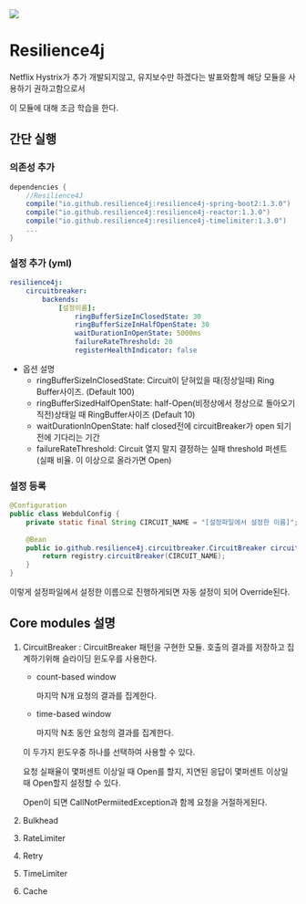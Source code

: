 <img src="https://repository-images.githubusercontent.com/36793280/5eec9480-8c3c-11e9-8069-5fc3e01c739a">

# Resilience4j

Netflix Hystrix가 추가 개발되지않고, 유지보수만 하겠다는 발표와함께 해당 모듈을 사용하기 권하고함으로서

이 모듈에 대해 조금 학습을 한다.



## 간단 실행

### 의존성 추가

``` bundle.gradle
dependencies {
	//Resilience4J
	compile("io.github.resilience4j:resilience4j-spring-boot2:1.3.0")
	compile("io.github.resilience4j:resilience4j-reactor:1.3.0")
	compile("io.github.resilience4j:resilience4j-timelimiter:1.3.0")
	...
}
```

### 설정 추가 (yml)

``` yaml
resilience4j:
	circuitbreaker: 
		backends: 
        	[설정이름]: 
                ringBufferSizeInClosedState: 30
                ringBufferSizeInHalfOpenState: 30
                waitDurationInOpenState: 5000ms
                failureRateThreshold: 20
                registerHealthIndicator: false

```

- 옵션 설명
  - ringBufferSizeInClosedState: Circuit이 닫혀있을 때(정상일때) Ring Buffer사이즈. (Default 100)
  - ringBufferSizedHalfOpenState: half-Open(비정상에서 정상으로 돌아오기 직전)상태일 때 RingBuffer사이즈 (Default 10)
  - waitDurationInOpenState: half closed전에 circuitBreaker가 open 되기 전에 기다리는 기간
  - failureRateThreshold: Circuit 열지 말지 결정하는 실패 threshold 퍼센트(실패 비율. 이 이상으로 올라가면 Open)

### 설정 등록

``` java
@Configuration
public class WebdulConfig {
    private static final String CIRCUIT_NAME = "[설정파일에서 설정한 이름]";
    
    @Bean
    public io.github.resilience4j.circuitbreaker.CircuitBreaker circuitBreaker(CircuitBreakerRegistry registry) {
        return registry.circuitBreaker(CIRCUIT_NAME);
    }
}
```

이렇게 설정파일에서 설정한 이름으로 진행하게되면 자동 설정이 되어 Override된다.

## Core modules 설명

1. CircuitBreaker : CircuitBreaker 패턴을 구현한 모듈. 호출의 결과를 저장하고 집계하기위해 슬라이딩 윈도우를 사용한다.

   - count-based window

     마지막 N개 요청의 결과를 집계한다.

   - time-based window

     마지막 N초 동안 요청의 결과를 집계한다.

   이 두가지 윈도우중 하나를 선택하여 사용할 수 있다.

   요청 실패율이 몇퍼센트 이상일 때 Open를 할지, 지연된 응답이 몇퍼센트 이상일 때 Open할지 설정할 수 있다.

   Open이 되면 CallNotPermiitedException과 함께 요청을 거절하게된다.

2. Bulkhead

3. RateLimiter

4. Retry

5. TimeLimiter

6. Cache